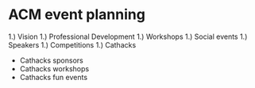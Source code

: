 # ACM event planning
1.) Vision
1.) Professional Development
1.) Workshops
1.) Social events
1.) Speakers
1.) Competitions
1.) Cathacks
  - Cathacks sponsors
  - Cathacks workshops
  - Cathacks fun events


